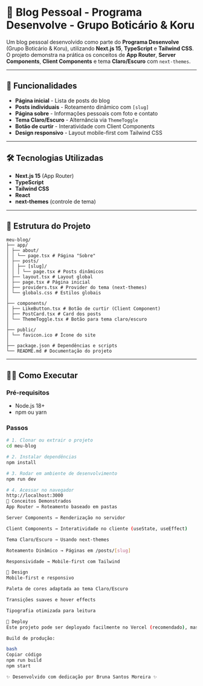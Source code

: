 # 🌸 Blog Pessoal - Programa Desenvolve - Grupo Boticário & Koru

Um blog pessoal desenvolvido como parte do **Programa Desenvolve** (Grupo Boticário & Koru), utilizando **Next.js 15**, **TypeScript** e **Tailwind CSS**.  
O projeto demonstra na prática os conceitos de **App Router**, **Server Components**, **Client Components** e tema **Claro/Escuro** com `next-themes`.

---

## 🚀 Funcionalidades

- **Página inicial** - Lista de posts do blog  
- **Posts individuais** - Roteamento dinâmico com `[slug]`  
- **Página sobre** - Informações pessoais com foto e contato  
- **Tema Claro/Escuro** - Alternância via `ThemeToggle`  
- **Botão de curtir** - Interatividade com Client Components  
- **Design responsivo** - Layout mobile-first com Tailwind CSS  

---

## 🛠️ Tecnologias Utilizadas

- **Next.js 15** (App Router)  
- **TypeScript**  
- **Tailwind CSS**  
- **React**  
- **next-themes** (controle de tema)  

---

## 📁 Estrutura do Projeto

```
meu-blog/
├── app/
│ ├── about/
│ │ └── page.tsx # Página "Sobre"
│ ├── posts/
│ │ ├── [slug]/
│ │ │ └── page.tsx # Posts dinâmicos
│ ├── layout.tsx # Layout global
│ ├── page.tsx # Página inicial
│ ├── providers.tsx # Provider do tema (next-themes)
│ └── globals.css # Estilos globais
│
├── components/
│ ├── LikeButton.tsx # Botão de curtir (Client Component)
│ ├── PostCard.tsx # Card dos posts
│ └── ThemeToggle.tsx # Botão para tema claro/escuro
│
├── public/
│ └── favicon.ico # Ícone do site
│
├── package.json # Dependências e scripts
└── README.md # Documentação do projeto
```
---

## 🏃‍♀️ Como Executar

### Pré-requisitos
- Node.js 18+  
- npm ou yarn  

### Passos

```bash
# 1. Clonar ou extrair o projeto
cd meu-blog

# 2. Instalar dependências
npm install

# 3. Rodar em ambiente de desenvolvimento
npm run dev

# 4. Acessar no navegador
http://localhost:3000
🎯 Conceitos Demonstrados
App Router → Roteamento baseado em pastas

Server Components → Renderização no servidor

Client Components → Interatividade no cliente (useState, useEffect)

Tema Claro/Escuro → Usando next-themes

Roteamento Dinâmico → Páginas em /posts/[slug]

Responsividade → Mobile-first com Tailwind

🎨 Design
Mobile-first e responsivo

Paleta de cores adaptada ao tema Claro/Escuro

Transições suaves e hover effects

Tipografia otimizada para leitura

🚀 Deploy
Este projeto pode ser deployado facilmente no Vercel (recomendado), mas também funciona no Netlify ou até GitHub Pages com export estático.

Build de produção:

bash
Copiar código
npm run build
npm start

✨ Desenvolvido com dedicação por Bruna Santos Moreira ✨